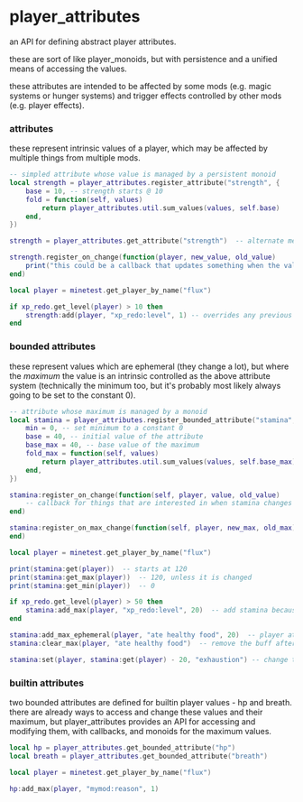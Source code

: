 # player_attributes

an API for defining abstract player attributes.

these are sort of like player_monoids, but with persistence and a unified means of accessing the values.

these attributes are intended to be affected by some mods (e.g. magic systems or hunger systems) and
trigger effects controlled by other mods (e.g. player effects).

### attributes

these represent intrinsic values of a player, which may be affected by multiple things from multiple mods.

```lua
-- simpled attribute whose value is managed by a persistent monoid
local strength = player_attributes.register_attribute("strength", {
    base = 10, -- strength starts @ 10
    fold = function(self, values)
        return player_attributes.util.sum_values(values, self.base)
    end,
})

strength = player_attributes.get_attribute("strength")  -- alternate means of getting access

strength.register_on_change(function(player, new_value, old_value)
    print("this could be a callback that updates something when the value changes")
end)

local player = minetest.get_player_by_name("flux")

if xp_redo.get_level(player) > 10 then
    strength:add(player, "xp_redo:level", 1) -- overrides any previous value of "xp_redo:level"
end
```

### bounded attributes

these represent values which are ephemeral (they change a lot), but where the *maximum* the value is an intrinsic
controlled as the above attribute system (technically the minimum too, but it's probably most likely always going to
be set to the constant 0).

```lua
-- attribute whose maximum is managed by a monoid
local stamina = player_attributes.register_bounded_attribute("stamina", {
    min = 0, -- set minimum to a constant 0
    base = 40, -- initial value of the attribute
    base_max = 40, -- base value of the maximum
    fold_max = function(self, values)
        return player_attributes.util.sum_values(values, self.base_max)
    end,
})

stamina:register_on_change(function(self, player, value, old_value)
    -- callback for things that are interested in when stamina changes
end)

stamina:register_on_max_change(function(self, player, new_max, old_max)
end)

local player = minetest.get_player_by_name("flux")

print(stamina:get(player))  -- starts at 120
print(stamina:get_max(player))  -- 120, unless it is changed
print(stamina:get_min(player))  -- 0

if xp_redo.get_level(player) > 50 then
    stamina:add_max(player, "xp_redo:level", 20)  -- add stamina because of high level
end

stamina:add_max_ephemeral(player, "ate healthy food", 20)  -- player ate good food, gets a temporary boost.
stamina:clear_max(player, "ate healthy food")  -- remove the buff after a while

stamina:set(player, stamina:get(player) - 20, "exhaustion") -- change the actual attribute value

```

### builtin attributes

two bounded attributes are defined for builtin player values - hp and breath. there are already ways to access and
change these values and their maximum, but player_attributes provides an API for accessing and modifying them,
with callbacks, and monoids for the maximum values.

```lua
local hp = player_attributes.get_bounded_attribute("hp")
local breath = player_attributes.get_bounded_attribute("breath")

local player = minetest.get_player_by_name("flux")

hp:add_max(player, "mymod:reason", 1)
```
